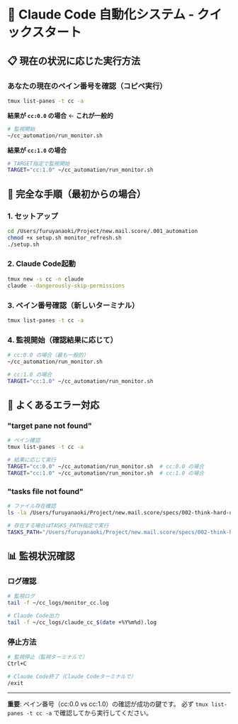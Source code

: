 # 🚀 Claude Code 自動化システム - クイックスタート

## 📋 現在の状況に応じた実行方法

### あなたの現在のペイン番号を確認（コピペ実行）
```bash
tmux list-panes -t cc -a
```

**結果が `cc:0.0` の場合** ← **これが一般的**
```bash
# 監視開始
~/cc_automation/run_monitor.sh
```

**結果が `cc:1.0` の場合**
```bash
# TARGET指定で監視開始
TARGET="cc:1.0" ~/cc_automation/run_monitor.sh
```

## 🔧 完全な手順（最初からの場合）

### 1. セットアップ
```bash
cd /Users/furuyanaoki/Project/new.mail.score/.001_automation
chmod +x setup.sh monitor_refresh.sh
./setup.sh
```

### 2. Claude Code起動
```bash
tmux new -s cc -n claude
claude --dangerously-skip-permissions
```

### 3. ペイン番号確認（新しいターミナル）
```bash
tmux list-panes -t cc -a
```

### 4. 監視開始（確認結果に応じて）
```bash
# cc:0.0 の場合（最も一般的）
~/cc_automation/run_monitor.sh

# cc:1.0 の場合
TARGET="cc:1.0" ~/cc_automation/run_monitor.sh
```

## 🚨 よくあるエラー対応

### "target pane not found"
```bash
# ペイン確認
tmux list-panes -t cc -a

# 結果に応じて実行
TARGET="cc:0.0" ~/cc_automation/run_monitor.sh  # cc:0.0 の場合
TARGET="cc:1.0" ~/cc_automation/run_monitor.sh  # cc:1.0 の場合
```

### "tasks file not found"
```bash
# ファイル存在確認
ls -la /Users/furuyanaoki/Project/new.mail.score/specs/002-think-hard-ultrathink/tasks.md

# 存在する場合はTASKS_PATH指定で実行
TASKS_PATH="/Users/furuyanaoki/Project/new.mail.score/specs/002-think-hard-ultrathink/tasks.md" ~/cc_automation/run_monitor.sh
```

## 📊 監視状況確認

### ログ確認
```bash
# 監視ログ
tail -f ~/cc_logs/monitor_cc.log

# Claude Code出力
tail -f ~/cc_logs/claude_cc_$(date +%Y%m%d).log
```

### 停止方法
```bash
# 監視停止（監視ターミナルで）
Ctrl+C

# Claude Code終了（Claude Codeターミナルで）
/exit
```

---

**重要**: ペイン番号（cc:0.0 vs cc:1.0）の確認が成功の鍵です。
必ず `tmux list-panes -t cc -a` で確認してから実行してください。